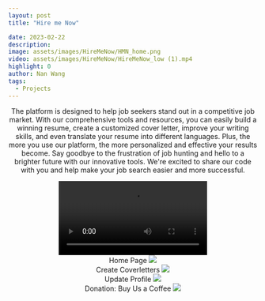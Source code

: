 ```yaml
---
layout: post
title: "Hire me Now"

date: 2023-02-22
description:
image: assets/images/HireMeNow/HMN_home.png
video: assets/images/HireMeNow/HireMeNow_low (1).mp4
highlight: 0
author: Nan Wang
tags:
  - Projects
---
```


<div class="section-padding bg-white" align="center">

The platform is designed to help job seekers stand out in a competitive job market. With our comprehensive tools and resources, you can easily build a winning resume, create a customized cover letter, improve your writing skills, and even translate your resume into different languages. Plus, the more you use our platform, the more personalized and effective your results become. Say goodbye to the frustration of job hunting and hello to a brighter future with our innovative tools. We're excited to share our code with you and help make your job search easier and more successful.

</div>

<div class="section-padding" align="center">
  <video controls autoplay>
    <source type="video/mp4" src="{{ "assets/images/HireMeNow/HireMeNow_low (1).mp4" | relative_url }}">
  </video>
</div>
<div class="section-padding" align="center">
<span>Home Page</span>
<img source type="gif" src="{{ "assets/images/HireMeNow/home.gif" | relative_url }}"/>
</div>

<div class="section-padding" align="center">
<span>Create Coverletters</span>
<img source type="gif" src="{{ "assets/images/HireMeNow/coverletter.gif" | relative_url }}"/>
</div>

<div class="section-padding" align="center">
<span>Update Profile</span>
<img source type="gif" src="{{ "assets/images/HireMeNow/profile.gif" | relative_url }}"/>
</div>
<div class="section-padding" align="center">
<span>Donation: Buy Us a Coffee</span>
<img source type="img/png" src="{{ "assets/images/HireMeNow/donate.gif" | relative_url }}"/>
</div>
